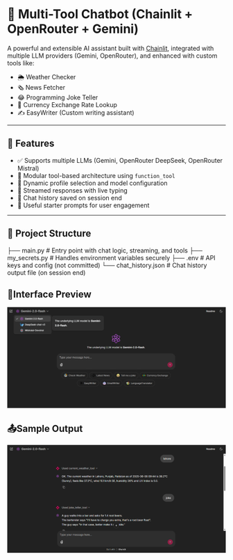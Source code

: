 # 🧠 Multi-Tool Chatbot (Chainlit + OpenRouter + Gemini)

A powerful and extensible AI assistant built with [Chainlit](https://www.chainlit.io/), integrated with multiple LLM providers (Gemini, OpenRouter), and enhanced with custom tools like:

- 🌦️ Weather Checker  
- 🗞️ News Fetcher  
- 😂 Programming Joke Teller  
- 💱 Currency Exchange Rate Lookup  
- ✍️ EasyWriter (Custom writing assistant)

---

## 🚀 Features

- ✅ Supports multiple LLMs (Gemini, OpenRouter DeepSeek, OpenRouter Mistral)
- 🔧 Modular tool-based architecture using `function_tool`
- 🧠 Dynamic profile selection and model configuration
- 💬 Streamed responses with live typing
- 🧾 Chat history saved on session end
- 🎯 Useful starter prompts for user engagement

---

## 📁 Project Structure

├── main.py # Entry point with chat logic, streaming, and tools
├── my_secrets.py # Handles environment variables securely
├── .env # API keys and config (not committed)
└── chat_history.json # Chat history output file (on session end)

## 🚆Interface Preview

![Interface](/images/Interface.png)

## 📤Sample Output

![Output](/images/Output.png)

